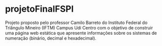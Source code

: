# projetoFinalFSPI
Projeto proposto pelo professor Camilo Barreto do Instituto Federal do Triângulo Mineiro (IFTM) Campus Udi Centro com o objetivo de construir uma página web estática que apresente informações sobre os sistemas de numeração (binário, decimal e hexadecimal).
